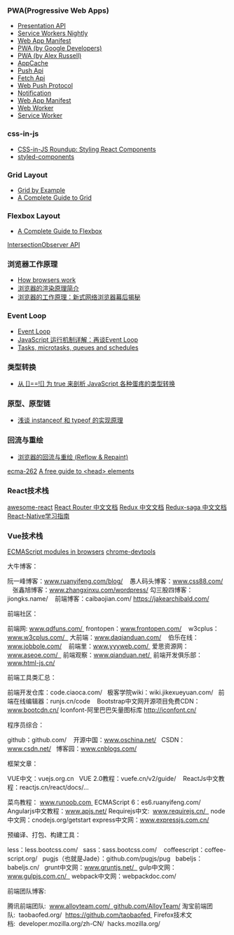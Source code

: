 
### PWA(Progressive Web Apps)
- [Presentation API](https://w3c.github.io/presentation-api/)
- [Service Workers Nightly](https://w3c.github.io/ServiceWorker/)
- [Web App Manifest](https://w3c.github.io/manifest/)
- [PWA (by Google Developers)](https://developers.google.com/web/progressive-web-apps/)
- [PWA (by Alex Russell)](https://infrequently.org/2015/06/progressive-apps-escaping-tabs-without-losing-our-soul/)
- [AppCache](https://developer.mozilla.org/zh-CN/docs/Web/HTML/Using_the_application_cache)
- [Push Api](https://www.w3.org/TR/push-api/)
- [Fetch Api](https://fetch.spec.whatwg.org/)
- [Web Push Protocol](https://tools.ietf.org/html/draft-ietf-webpush-protocol-12)
- [Notification](https://www.w3.org/TR/notifications/)
- [Web App Manifest](https://w3c.github.io/manifest/)
- [Web Worker](https://html.spec.whatwg.org/multipage/#dom-worker)
- [Service Worker](https://www.w3.org/TR/service-workers/)

### css-in-js
- [CSS-in-JS Roundup: Styling React Components](https://alligator.io/react/css-in-js-roundup-styling-react-components/)
- [styled-components](https://www.styled-components.com/docs)

### Grid Layout
- [Grid by Example](https://gridbyexample.com/)
- [A Complete Guide to Grid](https://css-tricks.com/snippets/css/complete-guide-grid/)

### Flexbox Layout
- [A Complete Guide to Flexbox](https://css-tricks.com/snippets/css/a-guide-to-flexbox/)

[IntersectionObserver API](http://www.ruanyifeng.com/blog/2016/11/intersectionobserver_api.html?user=fanerge)

### 浏览器工作原理
- [How browsers work](http://taligarsiel.com/Projects/howbrowserswork1.htm)
- [浏览器的渲染原理简介](https://coolshell.cn/articles/9666.html)
- [浏览器的工作原理：新式网络浏览器幕后揭秘](https://www.html5rocks.com/zh/tutorials/internals/howbrowserswork/)

### Event Loop
- [Event Loop](https://juejin.im/post/5ae083166fb9a07ab9792896)
- [JavaScript 运行机制详解：再谈Event Loop](http://www.ruanyifeng.com/blog/2014/10/event-loop.html)
- [Tasks, microtasks, queues and schedules](https://jakearchibald.com/2015/tasks-microtasks-queues-and-schedules/)

### 类型转换
- [从 []==![] 为 true 来剖析 JavaScript 各种蛋疼的类型转换](https://github.com/jawil/blog/issues/1)

### 原型、原型链
- [浅谈 instanceof 和 typeof 的实现原理](https://juejin.im/post/5b0b9b9051882515773ae714)

### 回流与重绘
- [浏览器的回流与重绘 (Reflow & Repaint)](https://juejin.im/post/5a9923e9518825558251c96a)


[ecma-262](https://www.ecma-international.org/ecma-262/)
[A free guide to \<head> elements](https://gethead.info/)

### React技术栈
[awesome-react](https://github.com/enaqx/awesome-react)
[React Router 中文文档](https://react-guide.github.io/react-router-cn/)
[Redux 中文文档](http://cn.redux.js.org/index.html)
[Redux-saga 中文文档](https://redux-saga-in-chinese.js.org/index.html)
[React-Native学习指南](https://github.com/reactnativecn/react-native-guide)


### Vue技术栈



[ECMAScript modules in browsers](https://jakearchibald.com/2017/es-modules-in-browsers/)
[chrome-devtools](http://www.css88.com/doc/chrome-devtools/)

大牛博客：  

阮一峰博客：www.ruanyifeng.com/blog/   
愚人码头博客：www.css88.com/   
张鑫旭博客：www.zhangxinxu.com/wordpress/
勾三股四博客：jiongks.name/   
前端博客：caibaojian.com/
https://jakearchibald.com/


前端社区：  

前端网: www.qdfuns.com/  
frontopen：www.frontopen.com/   
w3cplus：www.w3cplus.com/  
大前端：www.daqianduan.com/   
伯乐在线：www.jobbole.com/   
前端里：www.yyyweb.com/  
爱思资源网：www.aseoe.com/  
前端观察：www.qianduan.net/  
前端开发俱乐部：www.html-js.cn/

前端工具类汇总：  

前端开发仓库：code.ciaoca.com/  
极客学院wiki：wiki.jikexueyuan.com/  
前端在线编辑器：runjs.cn/code   
Bootstrap中文网开源项目免费CDN：www.bootcdn.cn/
Iconfont-阿里巴巴矢量图标库 http://iconfont.cn/

程序员综合：  

github：github.com/   
开源中国：www.oschina.net/   
CSDN：www.csdn.net/   
博客园：www.cnblogs.com/ 

框架文章：

VUE中文：vuejs.org.cn   
VUE 2.0教程：vuefe.cn/v2/guide/   
ReactJs中文教程：reactjs.cn/react/docs/…  

菜鸟教程：
www.runoob.com  
ECMAScript 6：es6.ruanyifeng.com/
Angularjs中文教程：www.apjs.net/
Requirejs中文:  www.requirejs.cn/  
node中文网：cnodejs.org/getstart 
express中文网：www.expressjs.com.cn/ 

预编译、打包、构建工具：  

less：less.bootcss.com/  
sass：sass.bootcss.com/   
coffeescript：coffee-script.org/  
pugjs（也就是Jade）：github.com/pugjs/pug  
babeljs：babeljs.cn/  
grunt中文网：www.gruntjs.net/  
gulp中文网：www.gulpjs.com.cn/  
webpack中文网：webpackdoc.com/

前端团队博客:  

腾讯前端团队:  www.alloyteam.com/  github.com/AlloyTeam/
淘宝前端团队:  taobaofed.org/  https://github.com/taobaofed 
Firefox技术文档:  developer.mozilla.org/zh-CN/  hacks.mozilla.org/
